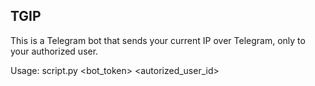 TGIP
--------------

This is a Telegram bot that sends your current IP over Telegram, only to your authorized user.

Usage: script.py <bot_token> <autorized_user_id>

